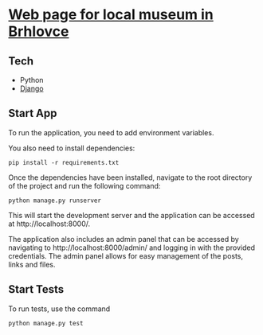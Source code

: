 # [Web page for local museum in Brhlovce](https://web-production-0449.up.railway.app/)

## Tech
- Python
- [Django](https://www.djangoproject.com/)

## Start App

To run the application, you need to add environment variables.

You also need to install dependencies:

```commandline
pip install -r requirements.txt
```

Once the dependencies have been installed, navigate to the 
root directory of the project and run the following command:

```commandline
python manage.py runserver
```

This will start the development server and the application can be 
accessed at http://localhost:8000/.

The application also includes an admin panel that can be accessed
by navigating to http://localhost:8000/admin/ and logging in with 
the provided credentials. The admin panel allows for easy management of the posts, links and files.

## Start Tests

To run tests, use the command

```commandline
python manage.py test
```

